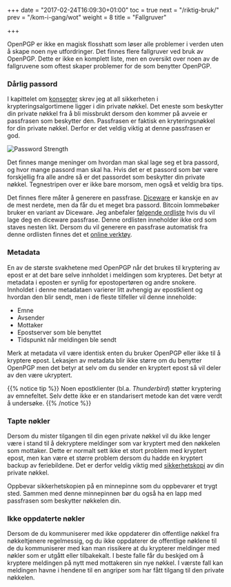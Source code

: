 +++
date = "2017-02-24T16:09:30+01:00"
toc = true
next = "/riktig-bruk/"
prev = "/kom-i-gang/wot"
weight = 8
title = "Fallgruver"

+++

OpenPGP er ikke en magisk flosshatt som løser alle problemer i verden uten å
skape noen nye utfordringer. Det finnes flere fallgruver ved bruk av OpenPGP.
Dette er ikke en komplett liste, men en oversikt over noen av de fallgruvene som
oftest skaper problemer for de som benytter OpenPGP.

### Dårlig passord
I kapittelet om [konsepter](/openpgp-docs/kom-i-gang/konsepter/) skrev jeg at
all sikkerheten i krypteringsalgortimene ligger i din private nøkkel. Det
eneste som beskytter din private nøkkel fra å bli missbrukt dersom den kommer
på avveie er passfrasen som beskytter den. Passfrasen er faktisk en kryteringsnøkkel
for din private nøkkel. Derfor er det veldig viktig at denne passfrasen er god.

![Password Strength](https://imgs.xkcd.com/comics/password_strength.png?width=50%&classes=border)

Det finnes mange meninger om hvordan man skal lage seg et bra passord, og hvor
mange passord man skal ha. Hvis det er et passord som bør være forskjellig fra
alle andre så er det passordet som beskytter din private nøkkel. Tegnestripen over
er ikke bare morsom, men også et veldig bra tips.

Det finnes flere måter å generere en passfrase. [Diceware](http://world.std.com/~reinhold/diceware.html)
er kanskje en av de mest nerdete, men da får du et meget bra passord. Bitcoin
lommebøker bruker en variant av Diceware. Jeg anbefaler [følgende ordliste](https://raw.githubusercontent.com/bitcoin/bips/master/bip-0039/english.txt)
hvis du vil lage deg en diceware passfrase. Denne ordlisten inneholder ikke ord
som staves nesten likt. Dersom du vil generere en passfrase automatisk fra denne
ordlisten finnes det et [online verktøy](https://iancoleman.github.io/bip39/).

### Metadata
En av de største svakhetene med OpenPGP når det brukes til kryptering av epost
er at det bare selve innholdet i meldingen som krypteres. Det betyr at metadata
i eposten er synlig for epostopertøren og andre snokere. Innholdet i denne
metadataen varierer litt avhengig av epostklient og hvordan den blir sendt, men
i de fleste tilfeller vil denne inneholde:

 * Emne
 * Avsender
 * Mottaker
 * Epostserver som ble benyttet
 * Tidspunkt når meldingen ble sendt

Merk at metadata vil være identisk enten du bruker OpenPGP eller ikke til å
kryptere epost. Lekasjen av metadata blir ikke større om du benytter OpenPGP men
det betyr at selv om du sender en kryptert epost så vil deler av den være
ukryptert.

{{% notice tip %}}
Noen epostklienter (bl.a. *Thunderbird*) støtter kryptering av emnefeltet. Selv
dette ikke er en standarisert metode kan det være verdt å undersøke.
{{% /notice %}}  

### Tapte nøkler
Dersom du mister tilgangen til din egen private nøkkel vil du ikke lenger være
i stand til å dekryptere meldinger som var kryptert med den nøkkelen som mottaker.
Dette er normalt sett ikke et stort problem med kryptert epost, men kan være et
større problem dersom du hadde en kryptert backup av feriebildene. Det er derfor
veldig viktig med
[sikkerhetskopi](/openpgp-docs/kom-i-gang/noekkelring/#sikkerhetkopiering) av
din private nøkkel.

Oppbevar sikkerhetskopien på en minnepinne som du oppbevarer et trygt sted.
Sammen med denne minnepinnen bør du også ha en lapp med passfrasen som
beskytter nøkkelen din.

### Ikke oppdaterte nøkler
Dersom de du kommuniserer med ikke oppdaterer din offentlige nøkkel fra
nøkkeltjenere regelmessig, og du ikke oppdaterer de offentlige nøklene til de du
kommuniserer med kan man rissikere at du krypterer meldinger med nøkler som
er utgått eller tilbakekalt. I beste falle får du beskjed om å kryptere meldingen
på nytt med mottakeren sin nye nøkkel. I værste fall kan meldingen havne i
hendene til en angriper som har fått tilgang til den private nøkkelen.

